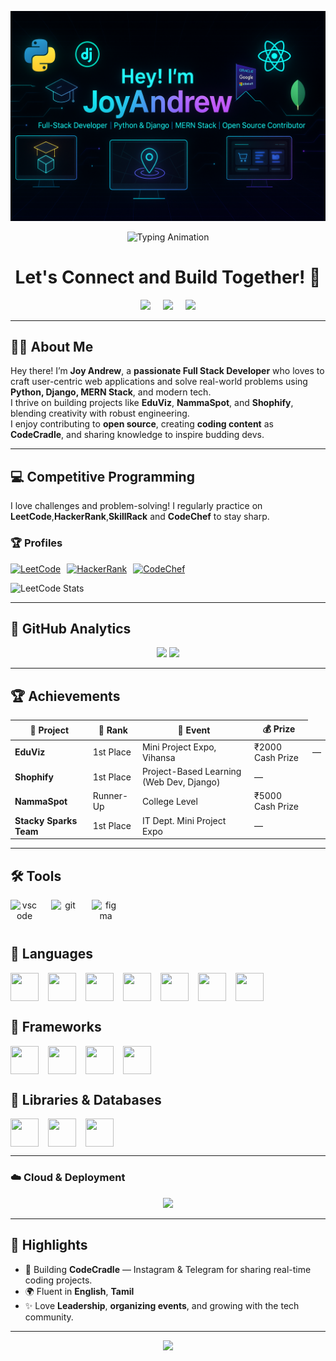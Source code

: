 <p align="center">
  <img src="./github-header-image.png" alt="Header">
</p>

<p align="center">
  <img src="https://readme-typing-svg.demolab.com?font=Fira+Code&pause=1000&color=00FEEF&center=true&vCenter=true&width=500&lines=Full+Stack+Developer;MERN+Stack+Builder;Django+Expert;Open+Source+Contributor;Competitive+Programmer;Tech+Content+Creator" alt="Typing Animation" />
</p>

<h1 align="center">
  Let's Connect and Build Together! 🚀
</h1>

<p align="center" style="display: flex; justify-content: center; align-items: center; gap: 20px;">
  <a href="https://joyandrew.live/">
    <img height="50" src="https://user-images.githubusercontent.com/46517096/166972883-f5f1d88c-0246-4374-88ac-ded0f2cf0699.png"/>
  </a>
  <a href="https://www.linkedin.com/in/joyandrew-s-b450322a9/">
    <img height="50" src="https://user-images.githubusercontent.com/46517096/166973395-19676cd8-f8ec-4abf-83ff-da8243505b82.png"/>
  </a>
  <a href="https://www.instagram.com/joyandrew05">
    <img height="50" src="https://user-images.githubusercontent.com/46517096/166974368-9798f39f-1f46-499c-b14e-81f0a3f83a06.png"/>
  </a>
</p>

---

## 👨‍💻 About Me

Hey there! I’m **Joy Andrew**, a **passionate Full Stack Developer** who loves to craft user-centric web applications and solve real-world problems using **Python, Django, MERN Stack**, and modern tech.  
I thrive on building projects like **EduViz**, **NammaSpot**, and **Shophify**, blending creativity with robust engineering.  
I enjoy contributing to **open source**, creating **coding content** as **CodeCradle**, and sharing knowledge to inspire budding devs.

---

## 💻 Competitive Programming

I love challenges and problem-solving! I regularly practice on **LeetCode**,**HackerRank**,**SkillRack** and **CodeChef** to stay sharp.

### 🏆 Profiles

<div style="display: flex; gap: 10px; align-items: center;">
  <a href="https://leetcode.com/u/Joyandrew/" target="_blank">
    <img src="https://img.shields.io/badge/LeetCode-000000?style=for-the-badge&logo=leetcode&logoColor=yellow" alt="LeetCode">
  </a>

  <a href="https://www.hackerrank.com/profile/joyandrew006" target="_blank">
    <img src="https://img.shields.io/badge/HackerRank-2EC866?style=for-the-badge&logo=hackerrank&logoColor=white" alt="HackerRank">
  </a>
  <a href="https://www.codechef.com/users/joyandrews" target="_blank">
    <img src="https://img.shields.io/badge/CodeChef-5B4638?style=for-the-badge&logo=codechef&logoColor=white" alt="CodeChef">
  </a>
</div>

![LeetCode Stats](https://leetcard.jacoblin.cool/Joyandrew?theme=dark&font=baloo&extension=heatmap)





---

## 🌟 **GitHub Analytics**

<div align="center">
  <img height="180em" src="https://github-readme-stats.vercel.app/api?username=joyandrew-github&show_icons=true&theme=tokyonight&include_all_commits=true&count_private=true&hide_border=true&bg_color=0D1117"/>
  <img height="180em" src="https://github-readme-stats.vercel.app/api/top-langs/?username=joyandrew-github&layout=compact&theme=tokyonight&hide_border=true&bg_color=0D1117"/>
</div>


---
## 🏆 **Achievements**

<div align="center">

<table>
  <thead>
    <tr>
      <th>🏅 Project</th>
      <th>🥇 Rank</th>
      <th>📍 Event</th>
      <th>💰 Prize</th>
    </tr>
  </thead>
  <tbody>
    <tr>
      <td><strong>EduViz</strong></td>
      <td>1st Place</td>
      <td>Mini Project Expo, Vihansa</td>
           <td>₹2000 Cash Prize</td>
      <td>—</td>
    </tr>
    <tr>
      <td><strong>Shophify</strong></td>
      <td>1st Place</td>
      <td>Project-Based Learning (Web Dev, Django)</td>
      <td>—</td>
    </tr>
    <tr>
      <td><strong>NammaSpot</strong></td>
      <td>Runner-Up</td>
      <td>College Level</td>
      <td>₹5000 Cash Prize</td>
    </tr>
    <tr>
      <td><strong>Stacky Sparks Team</strong></td>
      <td>1st Place</td>
      <td>IT Dept. Mini Project Expo</td>
      <td>—</td>
    </tr>
  </tbody>
</table>

</div>


---

## 🛠️ Tools

<p align="center" style="display: flex; gap: 20px;">
  <img src="https://cdn.jsdelivr.net/gh/devicons/devicon/icons/vscode/vscode-original.svg" alt="vscode" width="45" height="45"/>
  <img src="https://cdn.jsdelivr.net/gh/devicons/devicon/icons/git/git-original.svg" alt="git" width="45" height="45"/>
  <img src="https://cdn.jsdelivr.net/gh/devicons/devicon/icons/figma/figma-original.svg" alt="figma" width="45" height="45"/>
</p>

## 📌 Languages

<p align="center" style="display: flex; gap: 15px;">
  <img src="https://cdn.jsdelivr.net/gh/devicons/devicon/icons/python/python-original-wordmark.svg" width="45" height="45"/>
  <img src="https://cdn.jsdelivr.net/gh/devicons/devicon/icons/java/java-original.svg" width="45" height="45"/>
  <img src="https://cdn.jsdelivr.net/gh/devicons/devicon/icons/javascript/javascript-original.svg" width="45" height="45"/>
  <img src="https://cdn.jsdelivr.net/gh/devicons/devicon/icons/html5/html5-original.svg" width="45" height="45"/>
  <img src="https://cdn.jsdelivr.net/gh/devicons/devicon/icons/css3/css3-original-wordmark.svg" width="45" height="45"/>
  <img src="https://cdn.jsdelivr.net/gh/devicons/devicon/icons/cplusplus/cplusplus-original.svg" width="45" height="45"/>
  <img src="https://cdn.jsdelivr.net/gh/devicons/devicon/icons/c/c-original.svg" width="45" height="45"/>
</p>

## 🚀 Frameworks

<p align="center" style="display: flex; gap: 15px;">
  <img src="https://cdn.jsdelivr.net/gh/devicons/devicon/icons/react/react-original-wordmark.svg" width="45" height="45"/>
  <img src="https://cdn.jsdelivr.net/gh/devicons/devicon/icons/nodejs/nodejs-original-wordmark.svg" width="45" height="45"/>
  <img src="https://cdn.jsdelivr.net/gh/devicons/devicon/icons/spring/spring-original-wordmark.svg" width="45" height="45"/>
  <img src="https://cdn.jsdelivr.net/gh/devicons/devicon/icons/django/django-plain.svg" width="45" height="45"/>
</p>

## 💾 Libraries & Databases

<p align="center" style="display: flex; gap: 15px;">
  <img src="https://www.vectorlogo.zone/logos/tailwindcss/tailwindcss-icon.svg" width="45" height="45"/>
  <img src="https://cdn.jsdelivr.net/gh/devicons/devicon/icons/mongodb/mongodb-original.svg" width="45" height="45"/>
  <img src="https://cdn.jsdelivr.net/gh/devicons/devicon/icons/mysql/mysql-original-wordmark.svg" width="45" height="45"/>

</p>

---

### **☁️ Cloud & Deployment**
<p align="center">
  <img src="https://skillicons.dev/icons?i=vercel,netlify,aws" />
</p>



---

## 🔭 Highlights

- 🎥 Building **CodeCradle** — Instagram & Telegram for sharing real-time coding projects.
- 🌍 Fluent in **English**, **Tamil**
- ✨ Love **Leadership**, **organizing events**, and growing with the tech community.

---

<p align="center">
  <img src="https://capsule-render.vercel.app/api?type=waving&color=gradient&height=100&section=footer"/>
</p>

